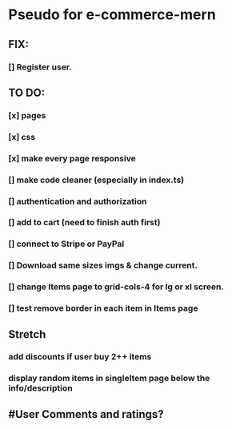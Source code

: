 # Pseudo for e-commerce-mern

## FIX:

### [] Register user.

## TO DO:

### [x] pages
### [x] css
### [x] make every page responsive
### [] make code cleaner (especially in index.ts)
### [] authentication and authorization 
### [] add to cart (need to finish auth first)
### [] connect to Stripe or PayPal
### [] Download same sizes imgs & change current.
### [] change Items page to grid-cols-4 for lg or xl screen.
### [] test remove border in each item in Items page

## Stretch

### add discounts if user buy 2++ items
### display random items in singleItem page below the info/description
## #User Comments and ratings?
